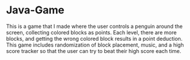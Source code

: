 # Java-Game

This is a game that I made where the user controls a penguin around the screen, collecting colored blocks as points. Each level, there are more blocks, and
getting the wrong colored block results in a point deduction. This game includes randomization of block placement, music, and a high score tracker so that
the user can try to beat their high score each time.
